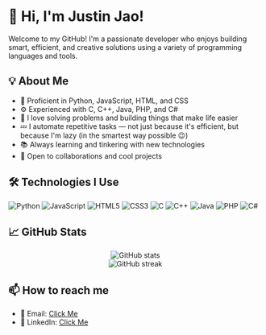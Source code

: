 # 👋 Hi, I'm Justin Jao!

Welcome to my GitHub! I'm a passionate developer who enjoys building smart, efficient, and creative solutions using a variety of programming languages and tools.

## 💡 About Me
- 🐍 Proficient in Python, JavaScript, HTML, and CSS
- ⚙️ Experienced with C, C++, Java, PHP, and C#
- 🧠 I love solving problems and building things that make life easier
- 💤 I automate repetitive tasks — not just because it's efficient, but because I'm lazy (in the smartest way possible 😉)
- 📚 Always learning and tinkering with new technologies
- 🤝 Open to collaborations and cool projects

## 🛠️ Technologies I Use
![Python](https://img.shields.io/badge/-Python-3776AB?style=flat-square&logo=python&logoColor=white)
![JavaScript](https://img.shields.io/badge/-JavaScript-F7DF1E?style=flat-square&logo=javascript&logoColor=black)
![HTML5](https://img.shields.io/badge/-HTML5-E34F26?style=flat-square&logo=html5&logoColor=white)
![CSS3](https://img.shields.io/badge/-CSS3-1572B6?style=flat-square&logo=css3&logoColor=white)
![C](https://img.shields.io/badge/-C-00599C?style=flat-square&logo=c&logoColor=white)
![C++](https://img.shields.io/badge/-C++-00599C?style=flat-square&logo=c%2b%2b&logoColor=white)
![Java](https://img.shields.io/badge/-Java-007396?style=flat-square&logo=java&logoColor=white)
![PHP](https://img.shields.io/badge/-PHP-777BB4?style=flat-square&logo=php&logoColor=white)
![C#](https://img.shields.io/badge/-CSharp-239120?style=flat-square&logo=c-sharp&logoColor=white)

## 📈 GitHub Stats
<p align="center">
  <img src="https://github-readme-stats.vercel.app/api?username=noctemere&show_icons=true&theme=radical" alt="GitHub stats"/>
  <br>
  <img src="https://github-readme-streak-stats.herokuapp.com/?user=noctemere&theme=radical" alt="GitHub streak"/>
</p>

## 📫 How to reach me
- 📧 Email: [Click Me](mailto:justinmigueljao@gmail.com)
- 💼 LinkedIn: [Click Me](https://www.linkedin.com/in/justin-jao-80a462296/)
